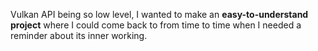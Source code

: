 Vulkan API being so low level, I wanted to make an **easy-to-understand project** where I could come back to from time to time when I needed a reminder about its inner working. 

